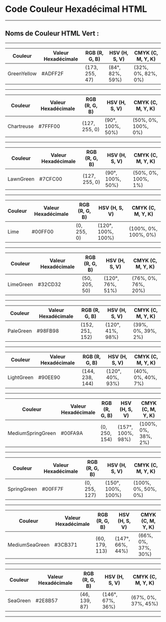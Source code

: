 # **Code Couleur Hexadécimal HTML**

---

## **Noms de Couleur HTML Vert :**

---

| Couleur      | Valeur Hexadécimale | RGB (R, G, B)    | HSV (H, S, V)      | CMYK (C, M, Y, K)  |
|--------------|----------------------|------------------|--------------------|--------------------|
| GreenYellow | #ADFF2F              | (173, 255, 47)   | (84°, 82%, 59%)    | (32%, 0%, 82%, 0%)|

---

| Couleur   | Valeur Hexadécimale | RGB (R, G, B)    | HSV (H, S, V)      | CMYK (C, M, Y, K)  |
|-----------|----------------------|------------------|--------------------|--------------------|
| Chartreuse| #7FFF00              | (127, 255, 0)    | (90°, 100%, 50%)   | (50%, 0%, 100%, 0%)|

---

| Couleur   | Valeur Hexadécimale | RGB (R, G, B)    | HSV (H, S, V)      | CMYK (C, M, Y, K)  |
|-----------|----------------------|------------------|--------------------|--------------------|
| LawnGreen | #7CFC00              | (127, 255, 0)    | (90°, 100%, 50%)   | (50%, 0%, 100%, 1%)|

---

| Couleur | Valeur Hexadécimale | RGB (R, G, B)    | HSV (H, S, V)      | CMYK (C, M, Y, K)  |
|---------|----------------------|------------------|--------------------|--------------------|
| Lime    | #00FF00              | (0, 255, 0)      | (120°, 100%, 100%) | (100%, 0%, 100%, 0%)|

---

| Couleur    | Valeur Hexadécimale | RGB (R, G, B)    | HSV (H, S, V)      | CMYK (C, M, Y, K)  |
|------------|----------------------|------------------|--------------------|--------------------|
| LimeGreen  | #32CD32              | (50, 205, 50)    | (120°, 76%, 51%)   | (76%, 0%, 76%, 20%)|

---

| Couleur   | Valeur Hexadécimale | RGB (R, G, B)    | HSV (H, S, V)      | CMYK (C, M, Y, K)  |
|-----------|----------------------|------------------|--------------------|--------------------|
| PaleGreen | #98FB98              | (152, 251, 152)  | (120°, 41%, 98%)   | (39%, 0%, 39%, 2%) |

---

| Couleur    | Valeur Hexadécimale | RGB (R, G, B)    | HSV (H, S, V)      | CMYK (C, M, Y, K)  |
|------------|----------------------|------------------|--------------------|--------------------|
| LightGreen | #90EE90              | (144, 238, 144)  | (120°, 40%, 93%)   | (40%, 0%, 40%, 7%) |

---

| Couleur             | Valeur Hexadécimale | RGB (R, G, B)    | HSV (H, S, V)      | CMYK (C, M, Y, K)  |
|---------------------|----------------------|------------------|--------------------|--------------------|
| MediumSpringGreen | #00FA9A              | (0, 250, 154)    | (157°, 100%, 98%)  | (100%, 0%, 38%, 2%)|

---

| Couleur     | Valeur Hexadécimale | RGB (R, G, B)    | HSV (H, S, V)      | CMYK (C, M, Y, K)  |
|-------------|----------------------|------------------|--------------------|--------------------|
| SpringGreen | #00FF7F              | (0, 255, 127)    | (150°, 100%, 100%) | (100%, 0%, 50%, 0%)|

---

| Couleur          | Valeur Hexadécimale | RGB (R, G, B)    | HSV (H, S, V)      | CMYK (C, M, Y, K)  |
|------------------|----------------------|------------------|--------------------|--------------------|
| MediumSeaGreen | #3CB371              | (60, 179, 113)   | (147°, 66%, 44%)   | (66%, 0%, 37%, 30%)|

---

| Couleur  | Valeur Hexadécimale | RGB (R, G, B)    | HSV (H, S, V)      | CMYK (C, M, Y, K)  |
|----------|----------------------|------------------|--------------------|--------------------|
| SeaGreen | #2E8B57              | (46, 139, 87)    | (146°, 67%, 36%)   | (67%, 0%, 37%, 45%)|

---

